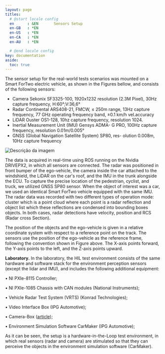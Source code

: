 ```yaml
---
layout: page
titles:
  # @start locale config
  en      : &EN       Sensors Setup
  en-GB   : *EN
  en-US   : *EN
  en-CA   : *EN
  en-AU   : *EN

  # @end locale config
key: documentation
aside:
  toc: true
---
```


The sensor setup for the real-world tests scenarios was mounted
on a Smart ForTwo electric vehicle, as shown in the Figures bellow,
and consists of the following sensors:
- Camera Sekonix SF3325-100, 1920x1232 resolution
(2.3M Pixel), 30Hz capture frequency, H:60°;V:36,6°
- Radar Continental ARS408-21, FMCW, ≤ 250m range,
13Hz capture frequency, 77 GHz operating frequency
band, ±0.1 km/h vel.accuracy
- LiDAR Ouster OS1-128, 10hz capture frequency, resolution 1024.
- Inertial Measurement Unit (IMU) Gensys ADMA-
G PRO, 100Hz capture frequency, resolution
0.01m/0.005°
- GNSS (Global Navigation Satellite System) SP80, res-
olution 0.008m, 10Hz capture frequency

<p>
 <img class="image-inline" src="./images/ego_sensors.png" alt="Descrição da imagem" />
</p>




The data is acquired in real-time using ROS running on the Nvidia DRIVEPX2, in which all sensors are connected. The radar was positioned in front bumper of the ego-vehicle, the camera inside the car attached to the windshield, the LiDAR on the car's roof, and the IMU in the trunk alongside the ECU. To capture the precise location of the pedestrian, cyclist, and truck, we utilized GNSS SP80 sensor. When the object of interest was a car, we used an identical Smart ForTwo vehicle equipped with the same IMU. The radar data was recorded with two different types of operation mode: cluster which is a point cloud where each point is a radar reflection and object list which these reflections are condensed into bounding boxes objects. In both cases, radar detections have velocity, position and RCS (Radar cross Section). 

The position of the objects and the ego-vehicle is given in a relative coordinate system with respect to a reference point on the track. The sensors use the position of the ego-vehicle as the reference frame, following the convention shown in Figure above. The X-axis points forward, the Y-axis points to the left, and the Z-axis points upward.

<strong>Laboratory.</strong> In the laboratory, the HIL test environment consists of the same hardware and software stack for the environment perception sensors (except the lidar and IMU), and includes the following additional equipment:

• NI PXIe-8115 Controller;

• NI PXIe-1085 Chassis with CAN modules (National Instruments);

• Vehicle Radar Test System (VRTS) (Konrad Technologies);

• Video Interface Box (IPG Automotive);

• Camera-Box ([article](https://ieeexplore.ieee.org/document/8519598));

• Environment Simulation Software CarMaker (IPG Automotive);

As it can be seen, the setup is a hardware-in-the-Loop test environment, in which real sensors (radar and camera) are stimulated so that they can perceive the objects in the environment simulation software (CarMaker).